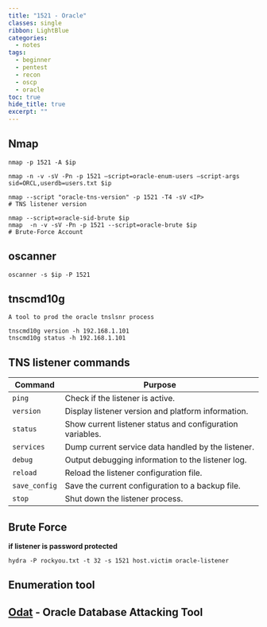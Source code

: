```yaml
---
title: "1521 - Oracle"
classes: single
ribbon: LightBlue
categories:
  - notes
tags:
  - beginner
  - pentest
  - recon
  - oscp
  - oracle
toc: true
hide_title: true
excerpt: ""
---
```


## Nmap

```
nmap -p 1521 -A $ip

nmap -n -v -sV -Pn -p 1521 –script=oracle-enum-users –script-args sid=ORCL,userdb=users.txt $ip

nmap --script "oracle-tns-version" -p 1521 -T4 -sV <IP>
# TNS listener version

nmap --script=oracle-sid-brute $ip
nmap  -n -v -sV -Pn -p 1521 --script=oracle-brute $ip
# Brute-Force Account
```

## oscanner

```
oscanner -s $ip -P 1521
```

## tnscmd10g
`A tool to prod the oracle tnslsnr process`

```
tnscmd10g version -h 192.168.1.101
tnscmd10g status -h 192.168.1.101
```

## TNS listener commands

| **Command** | **Purpose** |
|-------------|-------------|
| `ping` | Check if the listener is active. |
| `version` | Display listener version and platform information. |
| `status` | Show current listener status and configuration variables. |
| `services` | Dump current service data handled by the listener. |
| `debug` | Output debugging information to the listener log. |
| `reload` | Reload the listener configuration file. |
| `save_config` | Save the current configuration to a backup file. |
| `stop` | Shut down the listener process. |


## Brute Force
**if listener is password protected**

```
hydra -P rockyou.txt -t 32 -s 1521 host.victim oracle-listener
```

## Enumeration tool

## [Odat](https://github.com/quentinhardy/odat) - Oracle Database Attacking Tool
